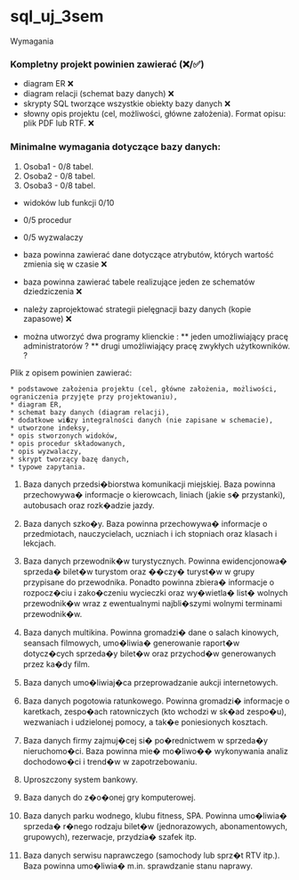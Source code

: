 # sql_uj_3sem

Wymagania

### Kompletny projekt powinien zawierać  (❌/✅)

* diagram ER ❌
* diagram relacji (schemat bazy danych) ❌
* skrypty SQL tworzące wszystkie obiekty bazy danych ❌
* słowny opis projektu (cel, możliwości, główne założenia). Format opisu: plik PDF lub RTF. ❌

### Minimalne wymagania dotyczące bazy danych:
1. Osoba1 - 0/8 tabel.
2. Osoba2 - 0/8 tabel.
3.  Osoba3 - 0/8 tabel.
* widoków lub funkcji 0/10
* 0/5 procedur 
* 0/5 wyzwalaczy
   
* baza powinna zawierać dane dotyczące atrybutów, których wartość zmienia się w czasie ❌
* baza powinna zawierać tabele realizujące jeden ze schematów dziedziczenia ❌
* należy zaprojektować strategii pielęgnacji bazy danych (kopie zapasowe) ❌
* można utworzyć dwa programy klienckie :
** jeden umożliwiający pracę administratorów ?
** drugi umożliwiający pracę zwykłych użytkowników. ?

Plik z opisem powinien zawierać:
```
* podstawowe założenia projektu (cel, główne założenia, możliwości, ograniczenia przyjęte przy projektowaniu),
* diagram ER,
* schemat bazy danych (diagram relacji),
* dodatkowe wi�zy integralności danych (nie zapisane w schemacie),
* utworzone indeksy,
* opis stworzonych widoków,
* opis procedur składowanych,
* opis wyzwalaczy,
* skrypt tworzący bazę danych,
* typowe zapytania.
``` 


1. Baza danych przedsi�biorstwa komunikacji miejskiej. Baza powinna przechowywa� informacje o kierowcach, liniach (jakie s� przystanki), autobusach oraz rozk�adzie jazdy.

2. Baza danych szko�y. Baza powinna przechowywa� informacje o przedmiotach, nauczycielach, uczniach i ich stopniach oraz klasach i lekcjach.

3. Baza danych przewodnik�w turystycznych. Powinna ewidencjonowa� sprzeda� bilet�w turystom oraz ��czy� turyst�w w grupy przypisane do przewodnika. Ponadto powinna zbiera� informacje o rozpocz�ciu i zako�czeniu wycieczki oraz wy�wietla� list� wolnych przewodnik�w wraz z ewentualnymi najbli�szymi wolnymi terminami przewodnik�w.

4. Baza danych multikina. Powinna gromadzi� dane o salach kinowych, seansach filmowych, umo�liwia� generowanie raport�w dotycz�cych sprzeda�y bilet�w oraz przychod�w generowanych przez ka�dy film.

5. Baza danych umo�liwiaj�ca przeprowadzanie aukcji internetowych.

6. Baza danych pogotowia ratunkowego. Powinna gromadzi� informacje o karetkach, zespo�ach ratowniczych (kto wchodzi w sk�ad zespo�u), wezwaniach i udzielonej pomocy, a tak�e poniesionych kosztach.

7. Baza danych firmy zajmuj�cej si� po�rednictwem w sprzeda�y nieruchomo�ci. Baza powinna mie� mo�liwo�� wykonywania analiz dochodowo�ci i trend�w w zapotrzebowaniu.

8. Uproszczony system bankowy.

9. Baza danych do z�o�onej gry komputerowej.

10. Baza danych parku wodnego, klubu fitness, SPA. Powinna umo�liwia� sprzeda� r�nego rodzaju bilet�w (jednorazowych, abonamentowych, grupowych), rezerwacje, przydzia� szafek itp.

11. Baza danych serwisu naprawczego (samochody lub sprz�t RTV itp.). Baza powinna umo�liwia� m.in. sprawdzanie stanu naprawy.

 
